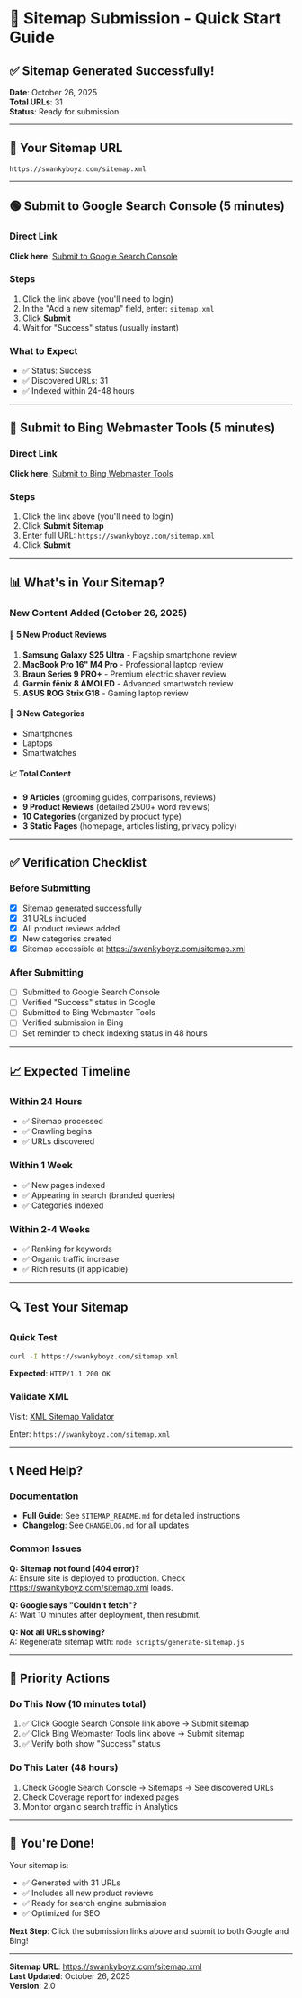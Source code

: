 # 🚀 Sitemap Submission - Quick Start Guide

## ✅ Sitemap Generated Successfully!

**Date**: October 26, 2025  
**Total URLs**: 31  
**Status**: Ready for submission

---

## 📍 Your Sitemap URL

```
https://swankyboyz.com/sitemap.xml
```

---

## 🟢 Submit to Google Search Console (5 minutes)

### Direct Link
**Click here**: [Submit to Google Search Console](https://search.google.com/search-console/sitemaps?resource_id=https://swankyboyz.com)

### Steps
1. Click the link above (you'll need to login)
2. In the "Add a new sitemap" field, enter: `sitemap.xml`
3. Click **Submit**
4. Wait for "Success" status (usually instant)

### What to Expect
- ✅ Status: Success
- ✅ Discovered URLs: 31
- ✅ Indexed within 24-48 hours

---

## 🔵 Submit to Bing Webmaster Tools (5 minutes)

### Direct Link
**Click here**: [Submit to Bing Webmaster Tools](https://www.bing.com/webmasters/sitemaps?siteUrl=https://swankyboyz.com)

### Steps
1. Click the link above (you'll need to login)
2. Click **Submit Sitemap**
3. Enter full URL: `https://swankyboyz.com/sitemap.xml`
4. Click **Submit**

---

## 📊 What's in Your Sitemap?

### New Content Added (October 26, 2025)

#### 🎯 5 New Product Reviews
1. **Samsung Galaxy S25 Ultra** - Flagship smartphone review
2. **MacBook Pro 16" M4 Pro** - Professional laptop review
3. **Braun Series 9 PRO+** - Premium electric shaver review
4. **Garmin fēnix 8 AMOLED** - Advanced smartwatch review
5. **ASUS ROG Strix G18** - Gaming laptop review

#### 📁 3 New Categories
- Smartphones
- Laptops
- Smartwatches

#### 📈 Total Content
- **9 Articles** (grooming guides, comparisons, reviews)
- **9 Product Reviews** (detailed 2500+ word reviews)
- **10 Categories** (organized by product type)
- **3 Static Pages** (homepage, articles listing, privacy policy)

---

## ✅ Verification Checklist

### Before Submitting
- [x] Sitemap generated successfully
- [x] 31 URLs included
- [x] All product reviews added
- [x] New categories created
- [x] Sitemap accessible at https://swankyboyz.com/sitemap.xml

### After Submitting
- [ ] Submitted to Google Search Console
- [ ] Verified "Success" status in Google
- [ ] Submitted to Bing Webmaster Tools
- [ ] Verified submission in Bing
- [ ] Set reminder to check indexing status in 48 hours

---

## 📈 Expected Timeline

### Within 24 Hours
- ✅ Sitemap processed
- ✅ Crawling begins
- ✅ URLs discovered

### Within 1 Week
- ✅ New pages indexed
- ✅ Appearing in search (branded queries)
- ✅ Categories indexed

### Within 2-4 Weeks
- ✅ Ranking for keywords
- ✅ Organic traffic increase
- ✅ Rich results (if applicable)

---

## 🔍 Test Your Sitemap

### Quick Test
```bash
curl -I https://swankyboyz.com/sitemap.xml
```

**Expected**: `HTTP/1.1 200 OK`

### Validate XML
Visit: [XML Sitemap Validator](https://www.xml-sitemaps.com/validate-xml-sitemap.html)

Enter: `https://swankyboyz.com/sitemap.xml`

---

## 📞 Need Help?

### Documentation
- **Full Guide**: See `SITEMAP_README.md` for detailed instructions
- **Changelog**: See `CHANGELOG.md` for all updates

### Common Issues

**Q: Sitemap not found (404 error)?**  
A: Ensure site is deployed to production. Check https://swankyboyz.com/sitemap.xml loads.

**Q: Google says "Couldn't fetch"?**  
A: Wait 10 minutes after deployment, then resubmit.

**Q: Not all URLs showing?**  
A: Regenerate sitemap with: `node scripts/generate-sitemap.js`

---

## 🎯 Priority Actions

### Do This Now (10 minutes total)
1. ✅ Click Google Search Console link above → Submit sitemap
2. ✅ Click Bing Webmaster Tools link above → Submit sitemap
3. ✅ Verify both show "Success" status

### Do This Later (48 hours)
1. Check Google Search Console → Sitemaps → See discovered URLs
2. Check Coverage report for indexed pages
3. Monitor organic search traffic in Analytics

---

## 🎉 You're Done!

Your sitemap is:
- ✅ Generated with 31 URLs
- ✅ Includes all new product reviews
- ✅ Ready for search engine submission
- ✅ Optimized for SEO

**Next Step**: Click the submission links above and submit to both Google and Bing!

---

**Sitemap URL**: https://swankyboyz.com/sitemap.xml  
**Last Updated**: October 26, 2025  
**Version**: 2.0
